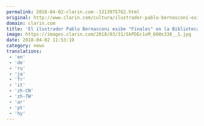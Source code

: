 ```yaml
---
permalink: 2018-04-02-clarin.com--1313975762.html
original: http://www.clarin.com/cultura/ilustrador-pablo-bernasconi-exibe-finales-biblioteca-congreso_0_ryBWx51jz.html
domain: clarin.com
title: 'El ilustrador Pablo Bernasconi exibe "Finales" en la Biblioteca del Congreso'
image: https://images.clarin.com/2018/03/31/SkPDEc1sM_600x338__1.jpg
date: 2018-04-02 11:53:19
category: news
translations: 
 - 'en'
 - 'de'
 - 'ru'
 - 'ja'
 - 'fr'
 - 'it'
 - 'zh-CN'
 - 'zh-TW'
 - 'ar'
 - 'pt'
 - 'hy'
---
```


